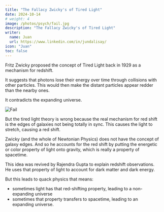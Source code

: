```yaml
---
title: "The Fallacy Zwicky's of Tired Light"
date: 2024-10-14
# weight: 4
image: /photos/psych/fail.jpg
description: "The Fallacy Zwicky's of Tired Light"
writer:
  name: Juan
  url: https://www.linkedin.com/in/jundalisay/
icon: "Juan"
toc: false
---
```



Fritz Zwicky proposed the concept of Tired Light back in 1929 as a mechanism for redshift.

It suggests that photons lose their energy over time through collisions with other particles. This would then make the distant particles appear redder than the nearby ones.

It contradicts the expanding universe. 

![Fail](/photos/psych/fail.jpg)

But the tired light theory is wrong because the real mechanism for red shift is the edges of galaxies not being totally in sync. This causes the light to stretch, causing a red shift. 

Zwicky (and the whole of Newtonian Physics) does not have the concept of galaxy edges. And so he accounts for the red shift by putting the energetic or color property of light onto gravity, which is really a property of spacetime. 

 <!-- it adds a property of light onto gravity -->

This idea was revived by Rajendra Gupta to explain redshift observations. He uses that property of light to account for dark matter and dark energy.

But this leads to quack physics that means:
- sometimes light has that red-shifting property, leading to a non-expanding universe
- sometimes that property transfers to spacetime, leading to an expanding universe. 
